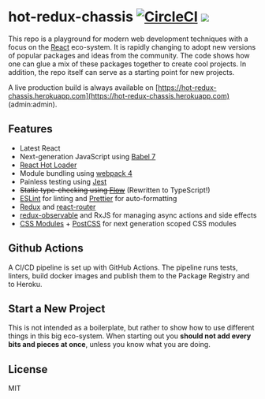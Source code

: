 # hot-redux-chassis [![CircleCI](https://circleci.com/gh/hanse/hot-redux-chassis/tree/master.svg?style=svg)](https://circleci.com/gh/hanse/hot-redux-chassis/tree/master) ![](https://github.com/hanse/hot-redux-chassis/workflows/main/badge.svg)

This repo is a playground for modern web development techniques with a focus on the [React](https://facebook.github.io/react/) eco-system. It is rapidly changing to adopt new versions of popular packages and ideas from the community. The code shows how one can glue a mix of these packages together to create cool projects. In addition, the repo itself can serve as a starting point for new projects.

A live production build is always available on [https://hot-redux-chassis.herokuapp.com](https://hot-redux-chassis.herokuapp.com) (admin:admin).

## Features

- Latest React
- Next-generation JavaScript using [Babel 7](http://babeljs.io/)
- [React Hot Loader](https://github.com/gaearon/react-hot-loader)
- Module bundling using [webpack 4](https://github.com/webpack/webpack/)
- Painless testing using [Jest](https://facebook.github.io/jest/)
- ~~Static type-checking using [Flow](https://flowtype.org)~~ (Rewritten to TypeScript!)
- [ESLint](http://eslint.org/) for linting and [Prettier](https://prettier.org) for auto-formatting
- [Redux](https://github.com/rackt/redux) and [react-router](https://github.com/rackt/react-router)
- [redux-observable](https://github.com/redux-observable/redux-observable) and RxJS for managing async actions and side effects
- [CSS Modules](https://github.com/css-modules/css-modules) + [PostCSS](https://github.com/postcss/postcss) for next generation scoped CSS modules

## Github Actions

A CI/CD pipeline is set up with GitHub Actions. The pipeline runs tests, linters, build docker images and publish them to the Package Registry and to Heroku.

## Start a New Project

This is not intended as a boilerplate, but rather to show how to use different things in this big eco-system. When starting out you **should not add every bits and pieces at once**, unless you know what you are doing.

## License

MIT
